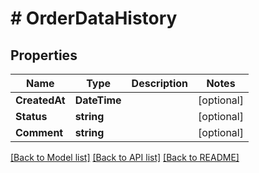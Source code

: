 # # OrderDataHistory


## Properties 


Name | Type | Description | Notes
------------ | ------------- | ------------- | -------------
**CreatedAt**| **DateTime** |   | [optional]
**Status**| **string** |   | [optional]
**Comment**| **string** |   | [optional]


[[Back to Model list]](../../README.md#models) [[Back to API list]](../../README.md#endpoints) [[Back to README]](../../README.md)


